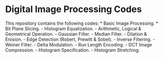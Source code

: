 # Digital Image Processing Codes

This repository contains the following codes:
    * Basic Image Processing.
    * Bit Plane Slicing.
    - Histogram Equalization. 
    - Arithmetic, Logical & Geometrical Operation.
    - Gaussian Filter.
    - Median Filter.
    - Dilation & Erosion.
    - Edge Detection (Robert, Prewitt & Sobel).
    - Inverse Filtering.
    - Weiner Filter.
    - Delta Modulation.
    - Run Length Encoding.
    - DCT Image Compression.
    - Histogram Specification.
    - Histogram Stretching.
